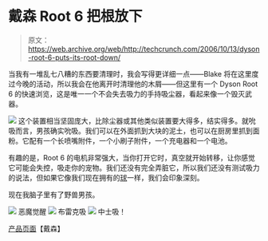 # 戴森 Root 6 把根放下

> 原文：<https://web.archive.org/web/http://techcrunch.com/2006/10/13/dyson-root-6-puts-its-root-down/>

当我有一堆乱七八糟的东西要清理时，我会写得更详细一点——Blake 将在这里度过今晚的活动，所以我会在他离开时清理他的木屑——但这里有一个 Dyson Root 6 的快速浏览，这是唯一一个不会失去吸力的手持吸尘器，看起来像一个毁灭武器。

![](img/7989a3bf7cf5b562582dcbb5f4648019.png)
这个装置相当坚固庞大，比除尘器或其他类似装置要大得多，结实得多。就吮吸而言，男孩确实吮吸。我们可以在外面抓到大块的泥土，也可以在厨房里抓到面粉。它配有一个长喷嘴附件，一个小刷子附件，一个充电器和一个电池。

有趣的是，Root 6 的电机非常强大，当你打开它时，真空就开始转移，让你感觉它可能会失控，吸走你的宠物。我们还没有完全弄脏它，所以我们还没有测试吸力的说法，但如果它像我们现在拥有的[球](https://web.archive.org/web/20150515143732/http://www.dyson.com/the-ball/default.asp?sinavtype=menu)一样，我们会印象深刻。

现在我脑子里有了野兽男孩。

![](img/a487b3642e9123b22e48162fb1963135.png)
恶魔觉醒
![](img/a2be70ee17821914130ad9d767c8018d.png)
布雷克吸
![](img/13c426bf34711ae8890a5a432b134fc9.png)
中士吸！

[产品页面](https://web.archive.org/web/20150515143732/http://www.dyson.com/homepage.asp)【戴森】